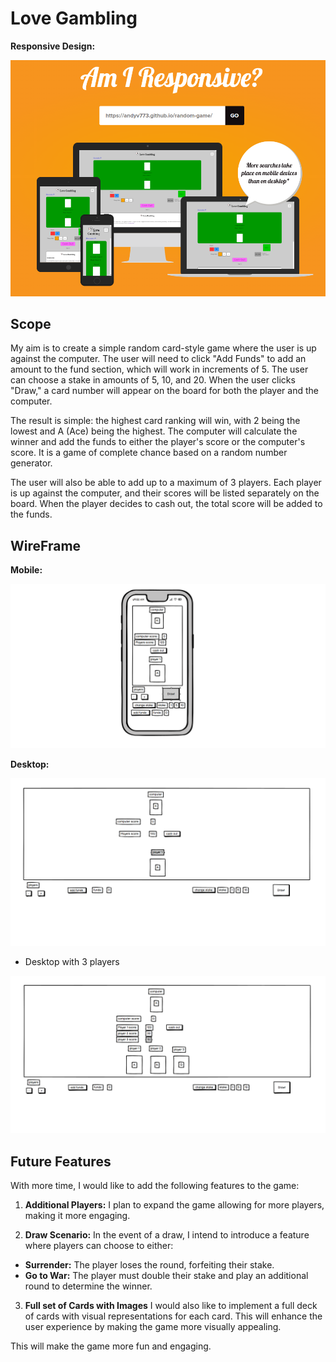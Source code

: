 # Love Gambling

**Responsive Design:**

![Screenshot of love gambling on i am responsive website](assets/images/responsive.png)

## Scope

My aim is to create a simple random card-style game where the user is up against the computer. The user will need to click "Add Funds" to add an amount to the fund section, which will work in increments of 5. The user can choose a stake in amounts of 5, 10, and 20. When the user clicks "Draw," a card number will appear on the board for both the player and the computer.

The result is simple: the highest card ranking will win, with 2 being the lowest and A (Ace) being the highest. The computer will calculate the winner and add the funds to either the player's score or the computer's score. It is a game of complete chance based on a random number generator.

The user will also be able to add up to a maximum of 3 players. Each player is up against the computer, and their scores will be listed separately on the board. When the player decides to cash out, the total score will be added to the funds.

## WireFrame

**Mobile:** 

![mobile wireframe of game](assets/images/wireframe-phone.png)

**Desktop:**

![desktop wireframe of game](assets/images/destop.png)

- Desktop with 3 players

![desktop wireframe with 3 players](assets/images/desktop-3-players.png)

## Future Features

With more time, I would like to add the following features to the game:

1. **Additional Players:**
I plan to expand the game allowing for more players, making it more engaging.

2. **Draw Scenario:**
In the event of a draw, I intend to introduce a feature where players can choose to either:
- **Surrender:** The player loses the round, forfeiting their stake.
- **Go to War:** The player must double their stake and play an additional round to determine the winner. 

3. **Full set of Cards with Images**
I would also like to implement a full deck of cards with visual representations for each card. This will enhance the user experience by making the game more visually appealing.

This will make the game more fun and engaging.